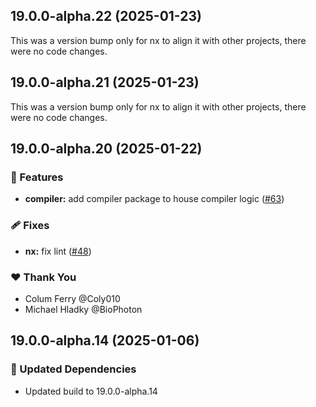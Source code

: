 ## 19.0.0-alpha.22 (2025-01-23)

This was a version bump only for nx to align it with other projects, there were no code changes.

## 19.0.0-alpha.21 (2025-01-23)

This was a version bump only for nx to align it with other projects, there were no code changes.

## 19.0.0-alpha.20 (2025-01-22)

### 🚀 Features

- **compiler:** add compiler package to house compiler logic ([#63](https://github.com/Coly010/ng-rspack-build/pull/63))

### 🩹 Fixes

- **nx:** fix lint ([#48](https://github.com/Coly010/ng-rspack-build/pull/48))

### ❤️ Thank You

- Colum Ferry @Coly010
- Michael Hladky @BioPhoton

## 19.0.0-alpha.14 (2025-01-06)

### 🧱 Updated Dependencies

- Updated build to 19.0.0-alpha.14